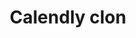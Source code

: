 ---
layout: ../../../layouts/sidebar-layout.astro
title: Calendly clon
desc: vamos a crear una aplicación de manejo de inventarios con Node.js, MySQL y Angular!  En esta serie de videos, y entradas de blogs, te guiaré paso a paso a través del proceso de crear una aplicación completa desde cero hasta producción.
stack: ['react', 'postgresql', 'nodejs', 'ts']
thumbnail: https://martech.zone/ezoimgfmt/exd84vez8fu.exactdn.com/wp-content/uploads/2021/12/calendly-scheduling-widget.png?ezimgfmt=rs%3Adevice%2Frscb1-1&lossy=1&ssl=1&strip=all
slug: calendly-clon
id: 2
---
